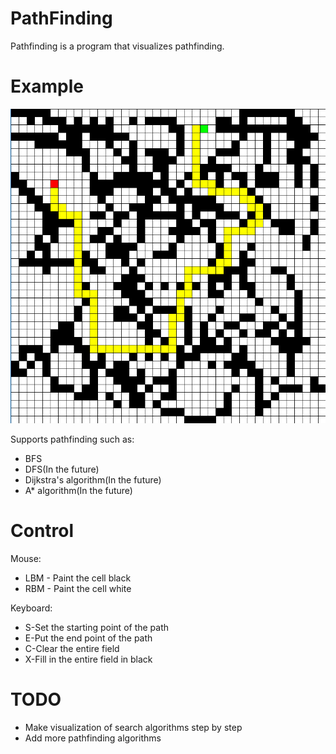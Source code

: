 # PathFinding

Pathfinding is a program that visualizes pathfinding.

# Example
![](images/example.png)

Supports pathfinding such as:
* BFS
* DFS(In the future)
* Dijkstra's algorithm(In the future)
* A\* algorithm(In the future)

# Control
Mouse:
* LBM - Paint the cell black
* RBM - Paint the cell white

Keyboard:
* S-Set the starting point of the path
* E-Put the end point of the path
* C-Clear the entire field
* X-Fill in the entire field in black


# TODO
* Make visualization of search algorithms step by step
* Add more pathfinding algorithms